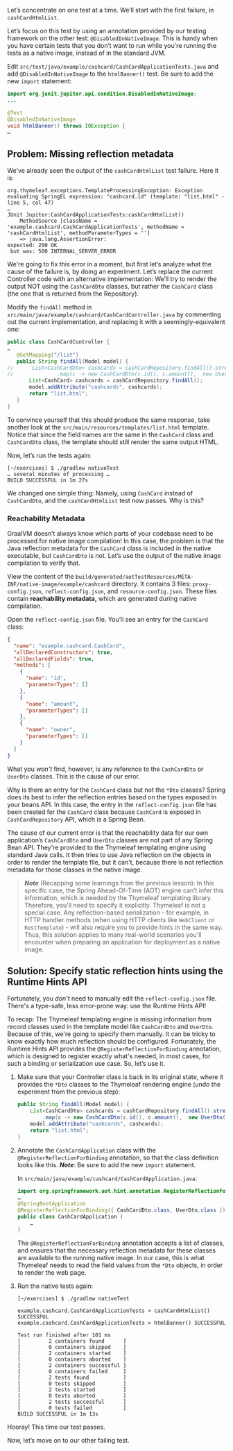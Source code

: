 Let’s concentrate on one test at a time. We’ll start with the first failure, in `cashCardHtmlList`.

Let’s focus on this test by using an annotation provided by our testing framework on the other test: `@DisabledInNativeImage`. This is handy when you have certain tests that you don’t want to run while you're running the tests as a native image, instead of in the standard JVM.

Edit `src/test/java/example/cashcard/CashCardApplicationTests.java` and add `@DisabledInNativeImage` to the `htmlBanner()` test. Be sure to add the new `import` statement:

```java
import org.junit.jupiter.api.condition.DisabledInNativeImage;
...

@Test
@DisabledInNativeImage
void htmlBanner() throws IOException {
…
```

## Problem: Missing reflection metadata

We’ve already seen the output of the `cashCardHtmlList` test failure. Here it is:

```console
org.thymeleaf.exceptions.TemplateProcessingException: Exception evaluating SpringEL expression: "cashcard.id" (template: "list.html" - line 5, col 47)
…
JUnit Jupiter:CashCardApplicationTests:cashCardHtmlList()
    MethodSource [className = 'example.cashcard.CashCardApplicationTests', methodName = 'cashCardHtmlList', methodParameterTypes = '']
    => java.lang.AssertionError:
expected: 200 OK
 but was: 500 INTERNAL_SERVER_ERROR
```

We're going to fix this error in a moment, but first let’s analyze what the cause of the failure is, by doing an experiment. Let’s replace the current Controller code with an alternative implementation: We’ll try to render the output NOT using the `CashCardDto` classes, but rather the `CashCard` class (the one that is returned from the Repository).

Modify the `findAll` method in `src/main/java/example/cashcard/CashCardController.java` by commenting out the current implementation, and replacing it with a seemingly-equivalent one:

```java
public class CashCardController {
…
   @GetMapping("/list")
   public String findAll(Model model) {
//      List<CashCardDto> cashcards = cashCardRepository.findAll().stream()
//              .map(c -> new CashCardDto(c.id(), c.amount(),  new UserDto(c.owner()))).toList();
       List<CashCard> cashcards = cashCardRepository.findAll();
       model.addAttribute("cashcards", cashcards);
       return "list.html";
   }
}
```

To convince yourself that this should produce the same response, take another look at the `src/main/resources/templates/list.html` template. Notice that since the field names are the same in the `CashCard` class and `CashCardDto` class, the template should still render the same output HTML.

Now, let’s run the tests again:

```console
[~/exercises] $ ./gradlew nativeTest
… several minutes of processing …
BUILD SUCCESSFUL in 1m 27s
```

We changed one simple thing: Namely, using `CashCard` instead of `CashCardDto`, and the `cashCardHtmlList` test now passes. Why is this?

### Reachability Metadata

GraalVM doesn’t always know which parts of your codebase need to be processed for native image compilation! In this case, the problem is that the Java reflection metadata for the `CashCard` class is included in the native executable, but `CashCardDto` is not. Let’s use the output of the native image compilation to verify that.

View the content of the `build/generated/aotTestResources/META-INF/native-image/example/cashcard` directory. It contains 3 files: `proxy-config.json`, `reflect-config.json`, and `resource-config.json`. These files contain **reachability metadata,** which are generated during native compilation.

Open the `reflect-config.json` file. You’ll see an entry for the `CashCard` class:

```json
{
  "name": "example.cashcard.CashCard",
  "allDeclaredConstructors": true,
  "allDeclaredFields": true,
  "methods": [
    {
      "name": "id",
      "parameterTypes": []
    },
    {
      "name": "amount",
      "parameterTypes": []
    },
    {
      "name": "owner",
      "parameterTypes": []
    }
  ]
}
```

What you _won't_ find, however, is any reference to the `CashCardDto` or `UserDto` classes. This is the cause of our error.

Why is there an entry for the `CashCard` class but not the `*Dto` classes? Spring does its best to infer the reflection entries based on the types exposed in your beans API. In this case, the entry in the `reflect-config.json` file has been created for the `CashCard` class because `CashCard` is exposed in `CashCardRepository` API, which is a Spring Bean.

The cause of our current error is that the reachability data for our own application’s `CashCardDto` and `UserDto` classes are not part of any Spring Bean API. They're provided to the Thymeleaf templating engine using standard Java calls. It then tries to use Java reflection on the objects in order to render the template file, but it can't, because there is not reflection metadata for those classes in the native image.

> **_Note_** (Recapping some learnings from the previous lesson): In this specific case, the Spring Ahead-Of-Time (AOT) engine can’t infer this information, which is needed by the Thymeleaf templating library. Therefore, you'll need to specify it explicitly. Thymeleaf is not a special case. Any reflection-based serialization - for example, in HTTP handler methods (when using HTTP clients like `WebClient` or `RestTemplate`) - will also require you to provide hints in the same way. Thus, this solution applies to many real-world scenarios you'll encounter when preparing an application for deployment as a native image.

## Solution: Specify static reflection hints using the Runtime Hints API

Fortunately, you _don't_ need to manually edit the `reflect-config.json` file. There's a type-safe, less error-prone way: use the Runtime Hints API!

To recap: The Thymeleaf templating engine is missing information from record classes used in the template model like `CashCardDto` and `UserDto`. Because of this, we're going to specify them manually. It can be tricky to know exactly how much reflection should be configured. Fortunately, the Runtime Hints API provides the `@RegisterReflectionForBinding` annotation, which is designed to register exactly what's needed, in most cases, for such a binding or serialization use case. So, let’s use it.

1. Make sure that your Controller class is back in its original state, where it provides the `*Dto` classes to the Thymeleaf rendering engine (undo the experiment from the previous step):

   ```java
   public String findAll(Model model) {
       List<CashCardDto> cashcards = cashCardRepository.findAll().stream()
           .map(c -> new CashCardDto(c.id(), c.amount(),  new UserDto(c.owner()))).toList();
       model.addAttribute("cashcards", cashcards);
       return "list.html";
   }
   ```

1. Annotate the `CashCardApplication` class with the `@RegisterReflectionForBinding` annotation, so that the class definition looks like this. **_Note_**: Be sure to add the new `import` statement.

   In `src/main/java/example/cashcard/CashCardApplication.java`:

   ```java
   import org.springframework.aot.hint.annotation.RegisterReflectionForBinding;
   …
   @SpringBootApplication
   @RegisterReflectionForBinding({ CashCardDto.class, UserDto.class })
   public class CashCardApplication {
       …
   }
   ```

   The `@RegisterReflectionForBinding` annotation accepts a list of classes, and ensures that the necessary reflection metadata for these classes are available to the running native image. In our case, this is what Thymeleaf needs to read the field values from the `*Dto` objects, in order to render the web page.

1. Run the native tests again:

   ```console
   [~/exercises] $ ./gradlew nativeTest

   example.cashcard.CashCardApplicationTests > cashCardHtmlList() SUCCESSFUL
   example.cashcard.CashCardApplicationTests > htmlBanner() SUCCESSFUL

   Test run finished after 101 ms
   [         2 containers found      ]
   [         0 containers skipped    ]
   [         2 containers started    ]
   [         0 containers aborted    ]
   [         2 containers successful ]
   [         0 containers failed     ]
   [         2 tests found           ]
   [         0 tests skipped         ]
   [         2 tests started         ]
   [         0 tests aborted         ]
   [         2 tests successful      ]
   [         0 tests failed          ]
   BUILD SUCCESSFUL in 1m 13s
   ```

Hooray! This time our test passes.

Now, let’s move on to our other failing test.
